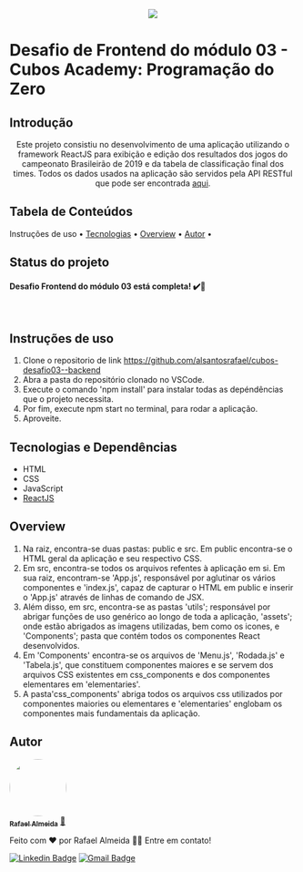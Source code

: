 
<p align="center">
   <img src="https://blog.cubos.io/content/images/2019/02/cubosteste-1.png" />
</p>

Desafio de Frontend do módulo 03 - Cubos Academy: Programação do Zero
================= 

Introdução
---
<p align="center">Este projeto consistiu no desenvolvimento de uma aplicação utilizando o framework ReactJS para exibição e edição dos resultados dos jogos do campeonato 
Brasileirão de 2019 e da tabela de classificação final dos times. Todos os dados usados na aplicação são servidos pela API RESTful que
pode ser encontrada <a href="https://github.com/alsantosrafael/cubos-desafio03--backend">aqui</a>.<p>

Tabela de Conteúdos
---
<p align="center>
 <a href="#uso">Instruções de uso</a> •
 <a href="#tecnologias">Tecnologias</a> •
 <a href="#overview">Overview</a> •
 <a href="#autor">Autor</a> •
</p>

Status do projeto
---
<h4> 
	Desafio Frontend do módulo 03 está completa! ✔️🚀
</h4> <br>

Instruções de uso
---
1. Clone o repositorio de link https://github.com/alsantosrafael/cubos-desafio03--backend
2. Abra a pasta do repositório clonado no VSCode.
3. Execute o comando 'npm install' para instalar todas as depéndências que o projeto necessita.
4. Por fim, execute npm start no terminal, para rodar a aplicação.
5. Aproveite.

Tecnologias e Dependências
---
<ul>
  <li>HTML</li>
  <li>CSS</li>
  <li>JavaScript</li>
  <li><a href="https://pt-br.reactjs.org/">ReactJS</a></li>

</ul>

Overview
---
1. Na raiz, encontra-se duas pastas: public e src. Em public encontra-se o HTML geral da aplicação e seu respectivo CSS.
2. Em src, encontra-se todos os arquivos refentes à aplicação em si. Em sua raiz, encontram-se 'App.js', responsável por aglutinar os vários componentes
e 'index.js', capaz de capturar o HTML em public e inserir o 'App.js' através de linhas de comando de JSX.
3. Além disso, em src, encontra-se as pastas 'utils'; responsável por abrigar funções de uso genérico ao longo de toda a aplicação,
'assets'; onde estão abrigados as imagens utilizadas, bem como os icones, e 'Components'; pasta que contém todos os componentes React desenvolvidos.
4. Em 'Components' encontra-se os arquivos de 'Menu.js', 'Rodada.js' e 'Tabela.js', que constituem componentes maiores e se servem dos arquivos CSS existentes
em css_components e dos componentes elementares em 'elementaries'.
5. A pasta'css_components' abriga todos os arquivos css utilizados por componentes maiories ou elementares e 'elementaries' englobam os componentes mais fundamentais da aplicação.

Autor
---

<a href="https://github.com/alsantosrafael/">
 <img style="border-radius: 50%;" src="https://avatars1.githubusercontent.com/u/60659321?s=460&u=f7b85d61e01a491287fce14c7e9bc0ee74475cc8&v=4" width="100px;" alt=""/>
 <br />
 <sub><b>Rafael Almeida</b></sub></a> <a href="https://github.com/alsantosrafael" title="Github">🚀</a>


Feito com ❤️ por Rafael Almeida 👋🏽 Entre em contato!

 [![Linkedin Badge](https://img.shields.io/badge/-Rafael-blue?style=flat-square&logo=Linkedin&logoColor=white&link=https://www.linkedin.com/in/rafaalms/)](https://www.linkedin.com/in/rafaalms/) 
[![Gmail Badge](https://img.shields.io/badge/-rafael.profeng@gmail.com-c14438?style=flat-square&logo=Gmail&logoColor=white&link=mailto:rafael.profeng@gmail.com)](mailto:rafael.profeng@gmail.com)
